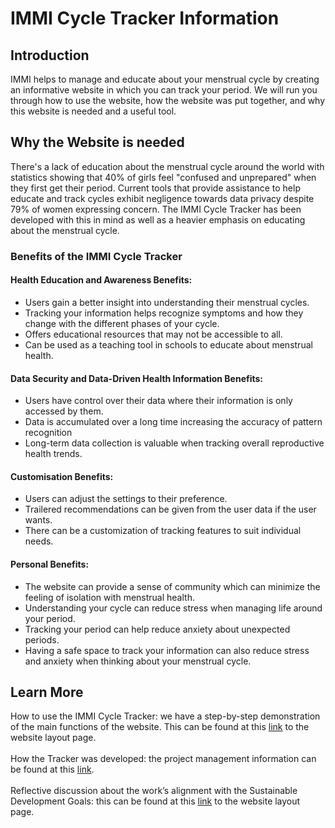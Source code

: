 

# IMMI Cycle Tracker Information

## Introduction
IMMI helps to manage and educate about your menstrual cycle by creating an informative website in which you can track your period.
We will run you through how to use the website, how the website was put together, and why this website is needed and a useful tool.

## Why the Website is needed
There's a lack of education about the menstrual cycle around the world with statistics showing that 40% of girls feel "confused and unprepared" when they 
first get their period. Current tools that provide assistance to help educate and track cycles exhibit negligence towards data privacy despite 79% of women
expressing concern. The IMMI Cycle Tracker has been developed with this in mind as well as a heavier emphasis on educating about the menstrual cycle.

### Benefits of the IMMI Cycle Tracker
#### Health Education and Awareness Benefits:
- Users gain a better insight into understanding their menstrual cycles.
- Tracking your information helps recognize symptoms and how they change with the different phases of your cycle.
- Offers educational resources that may not be accessible to all.
- Can be used as a teaching tool in schools to educate about menstrual health.

#### Data Security and Data-Driven Health Information Benefits:
- Users have control over their data where their information is only accessed by them.
- Data is accumulated over a long time increasing the accuracy of pattern recognition 
- Long-term data collection is valuable when tracking overall reproductive health trends.

#### Customisation Benefits:
- Users can adjust the settings to their preference.
- Trailered recommendations can be given from the user data if the user wants.
- There can be a customization of tracking features to suit individual needs.

#### Personal Benefits:
- The website can provide a sense of community which can minimize the feeling of isolation with menstrual health.
- Understanding your cycle can reduce stress when managing life around your period.
- Tracking your period can help reduce anxiety about unexpected periods.
- Having a safe space to track your information can also reduce stress and anxiety when thinking about your menstrual cycle.


## Learn More
How to use the IMMI Cycle Tracker: we have a step-by-step demonstration of the main functions of the website.
This can be found at this [link](appLayout.md) to the website layout page. <br />
<br />
How the Tracker was developed: the project management information can be found at this [link](ProjectManagement.md). <br />
<br />
Reflective discussion about the work’s alignment with the Sustainable Development Goals: this can be found at this [link](ReflectiveDiscussion.md) to the website layout page. <br />
<br />

